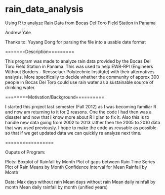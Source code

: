 rain_data_analysis
==================

Using R to analyze Rain Data from Bocas Del Toro Field Station in Panama

Andrew Yale

Thanks to:
Yuyang Dong for parsing the file into a usable date format

=======Description=========

This program was made to analyze rain data provided by the Bocas Del Toro Field 
Station in Panama. This was used to help EWB-RPI (Engineers Without Borders -
Rensselaer Polytechnic Institute) with their alternatives analysis. More
specifically to decide whether the community of approx 300 people in 
Bocas Del Toro could use rain water as a sustainable source of drinking water.

========Motivation/Background==========

I started this project last semester (Fall 2012) as I was becoming familiar 
R and now am returning to it for 2 reasons. One the code I had then was 
a disaster and now that I know more about R I plan to fix it. Also this is
to handle new data going from 2002 to 2013 rather then the 2005 to 2010 data
that was used previously. I hope to make the code as reusable as possible so
that if we get updated data we can quickly re analyze next time.

=================

Ouputs of Program:

Plots:
Boxplot of Rainfall by Month
Plot of gaps between Rain
Time Series Plot of Rain Means by Month
Confidence Interval for Mean Rainfall by Month

Data:
Max days without rain
Mean days without rain
Mean daily rainfall by month
Mean daily rainfall by month (unified years)
